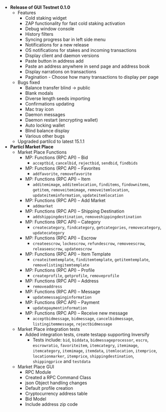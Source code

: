 - **Release of GUI Testnet 0.1.0**
	+ Features
		* Cold staking widget
		* ZAP functionality for fast cold staking activation
		* Debug window console
		* History filters
		* Syncing progress bar in left side menu
		* Notifications for a new release
		* OS notifications for stakes and incoming transactions
		* Display client and daemon versions
		* Paste button in address add
		* Paste an address anywhere in send page and address book
		* Display narrations on transactions
		* Pagination - Choose how many transactions to display per page
	+ Bugs fixed
		* Balance transfer blind -> public
		* Blank modals
		* Diverse length seeds importing
		* Confirmations updating
		* Mac tray icon
		* Daemon messages
		* Daemon restart (encrypting wallet)
		* Auto locking wallet
		* Blind balance display
		* Various other bugs
	+ Upgraded partilcd to latest 15.1.1
- **Particl Market Place**
	+ Market Place Functions
		* MP: Functions (RPC API) – Bid
			- `acceptbid`, `cancelbid`, `rejectbid`, `sendbid`, `findbids`
		* MP: Functions (RPC API) – Favorites
			- `addfavorite`, `removefavorite`
		* MP: Functions (RPC API) – Item
			- `additemimage`, `additemlocation`, `finditems`, `findownitems`, `getitem`, `removeitemimage`, `removeitemlocation`, `updateiteminformation`, `updateitemlocation`
		* MP: Functions (RPC API) – Add Market
			- `addmarket`
		* MP: Functions (RPC API) – Shipping Destination
			- `addshippingdestination`, `removeshippingdestination`
		* MP: Functions (RPC API) – Category
			- `createcategory`, `findcategory`, `getcategories`, `removecategory`, `updatecategory`
		* MP: Functions (RPC API) – Escrow
			- `createescrow`, `lockescrow`, `refundescrow`, `removeescrow`, `releaseescrow`, `updateescrow`
		* MP: Functions (RPC API) – Item Template
			- `createitemtemplate`, `finditemtemplate`, `getitemtemplate`, `removelistingitemtemplate`
		* MP: Functions (RPC API) – Profile
			- `createprofile`, `getprofile`, `removeprofile`
		* MP: Functions (RPC API) – Address
			- `removeaddress`
		* MP: Functions (RPC API) – Message
			- `updatemessaginginformation`
		* MP: Functions (RPC API) – Payment
			- `updatepaymentinformation`
		* MP: Functions (RPC API) – Receive new message
			- `acceptbidmessage`, `bidmessage`, `cancelbidmessage`, `listingitemmessage`, `rejectbidmessage`
	+ Market Place integration tests
		* Added integration tests, create testapp supporting Inversify
			- Tests include: `bid`, `biddata`, `bidmessageprocessor`, `escro`, `escrowratio`, `favoriteitem`, `itemcategry`, `itemimage`, `itemcategory`, `itemimage`, `itemdata`, `itemlocation`, `itemprice`, `locationmarker`, `itemprice`, `shippingdestination`, `shippingprice` and `testdata`
	+ Market Place GUI
		* RPC Module
		* Created a RPC Command Class
		* json Object handling changes
		* Default profile creation
		* Cryptocurrency address table
		* Bid Model
		* Include address zip code